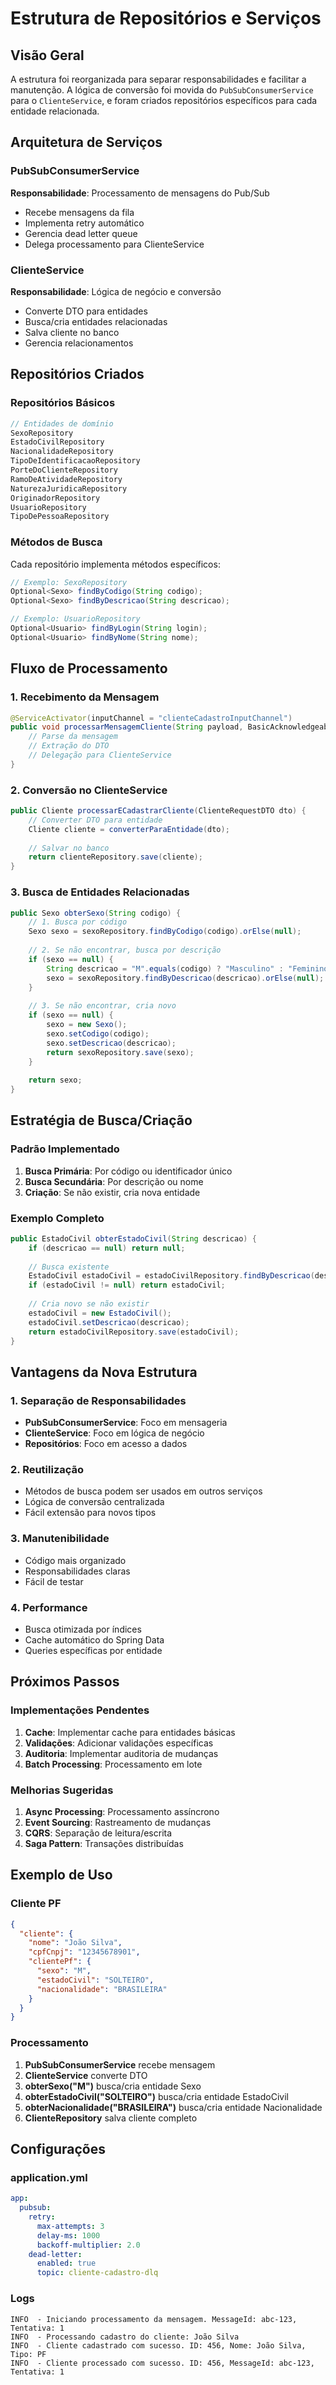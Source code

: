 # Estrutura de Repositórios e Serviços

## Visão Geral

A estrutura foi reorganizada para separar responsabilidades e facilitar a manutenção. A lógica de conversão foi movida do `PubSubConsumerService` para o `ClienteService`, e foram criados repositórios específicos para cada entidade relacionada.

## Arquitetura de Serviços

### PubSubConsumerService
**Responsabilidade**: Processamento de mensagens do Pub/Sub
- Recebe mensagens da fila
- Implementa retry automático
- Gerencia dead letter queue
- Delega processamento para ClienteService

### ClienteService
**Responsabilidade**: Lógica de negócio e conversão
- Converte DTO para entidades
- Busca/cria entidades relacionadas
- Salva cliente no banco
- Gerencia relacionamentos

## Repositórios Criados

### Repositórios Básicos
```java
// Entidades de domínio
SexoRepository
EstadoCivilRepository
NacionalidadeRepository
TipoDeIdentificacaoRepository
PorteDoClienteRepository
RamoDeAtividadeRepository
NaturezaJuridicaRepository
OriginadorRepository
UsuarioRepository
TipoDePessoaRepository
```

### Métodos de Busca
Cada repositório implementa métodos específicos:

```java
// Exemplo: SexoRepository
Optional<Sexo> findByCodigo(String codigo);
Optional<Sexo> findByDescricao(String descricao);

// Exemplo: UsuarioRepository
Optional<Usuario> findByLogin(String login);
Optional<Usuario> findByNome(String nome);
```

## Fluxo de Processamento

### 1. Recebimento da Mensagem
```java
@ServiceActivator(inputChannel = "clienteCadastroInputChannel")
public void processarMensagemCliente(String payload, BasicAcknowledgeablePubsubMessage message) {
    // Parse da mensagem
    // Extração do DTO
    // Delegação para ClienteService
}
```

### 2. Conversão no ClienteService
```java
public Cliente processarECadastrarCliente(ClienteRequestDTO dto) {
    // Converter DTO para entidade
    Cliente cliente = converterParaEntidade(dto);
    
    // Salvar no banco
    return clienteRepository.save(cliente);
}
```

### 3. Busca de Entidades Relacionadas
```java
public Sexo obterSexo(String codigo) {
    // 1. Busca por código
    Sexo sexo = sexoRepository.findByCodigo(codigo).orElse(null);
    
    // 2. Se não encontrar, busca por descrição
    if (sexo == null) {
        String descricao = "M".equals(codigo) ? "Masculino" : "Feminino";
        sexo = sexoRepository.findByDescricao(descricao).orElse(null);
    }
    
    // 3. Se não encontrar, cria novo
    if (sexo == null) {
        sexo = new Sexo();
        sexo.setCodigo(codigo);
        sexo.setDescricao(descricao);
        return sexoRepository.save(sexo);
    }
    
    return sexo;
}
```

## Estratégia de Busca/Criação

### Padrão Implementado
1. **Busca Primária**: Por código ou identificador único
2. **Busca Secundária**: Por descrição ou nome
3. **Criação**: Se não existir, cria nova entidade

### Exemplo Completo
```java
public EstadoCivil obterEstadoCivil(String descricao) {
    if (descricao == null) return null;
    
    // Busca existente
    EstadoCivil estadoCivil = estadoCivilRepository.findByDescricao(descricao).orElse(null);
    if (estadoCivil != null) return estadoCivil;
    
    // Cria novo se não existir
    estadoCivil = new EstadoCivil();
    estadoCivil.setDescricao(descricao);
    return estadoCivilRepository.save(estadoCivil);
}
```

## Vantagens da Nova Estrutura

### 1. Separação de Responsabilidades
- **PubSubConsumerService**: Foco em mensageria
- **ClienteService**: Foco em lógica de negócio
- **Repositórios**: Foco em acesso a dados

### 2. Reutilização
- Métodos de busca podem ser usados em outros serviços
- Lógica de conversão centralizada
- Fácil extensão para novos tipos

### 3. Manutenibilidade
- Código mais organizado
- Responsabilidades claras
- Fácil de testar

### 4. Performance
- Busca otimizada por índices
- Cache automático do Spring Data
- Queries específicas por entidade

## Próximos Passos

### Implementações Pendentes
1. **Cache**: Implementar cache para entidades básicas
2. **Validações**: Adicionar validações específicas
3. **Auditoria**: Implementar auditoria de mudanças
4. **Batch Processing**: Processamento em lote

### Melhorias Sugeridas
1. **Async Processing**: Processamento assíncrono
2. **Event Sourcing**: Rastreamento de mudanças
3. **CQRS**: Separação de leitura/escrita
4. **Saga Pattern**: Transações distribuídas

## Exemplo de Uso

### Cliente PF
```json
{
  "cliente": {
    "nome": "João Silva",
    "cpfCnpj": "12345678901",
    "clientePf": {
      "sexo": "M",
      "estadoCivil": "SOLTEIRO",
      "nacionalidade": "BRASILEIRA"
    }
  }
}
```

### Processamento
1. **PubSubConsumerService** recebe mensagem
2. **ClienteService** converte DTO
3. **obterSexo("M")** busca/cria entidade Sexo
4. **obterEstadoCivil("SOLTEIRO")** busca/cria entidade EstadoCivil
5. **obterNacionalidade("BRASILEIRA")** busca/cria entidade Nacionalidade
6. **ClienteRepository** salva cliente completo

## Configurações

### application.yml
```yaml
app:
  pubsub:
    retry:
      max-attempts: 3
      delay-ms: 1000
      backoff-multiplier: 2.0
    dead-letter:
      enabled: true
      topic: cliente-cadastro-dlq
```

### Logs
```log
INFO  - Iniciando processamento da mensagem. MessageId: abc-123, Tentativa: 1
INFO  - Processando cadastro do cliente: João Silva
INFO  - Cliente cadastrado com sucesso. ID: 456, Nome: João Silva, Tipo: PF
INFO  - Cliente processado com sucesso. ID: 456, MessageId: abc-123, Tentativa: 1
``` 